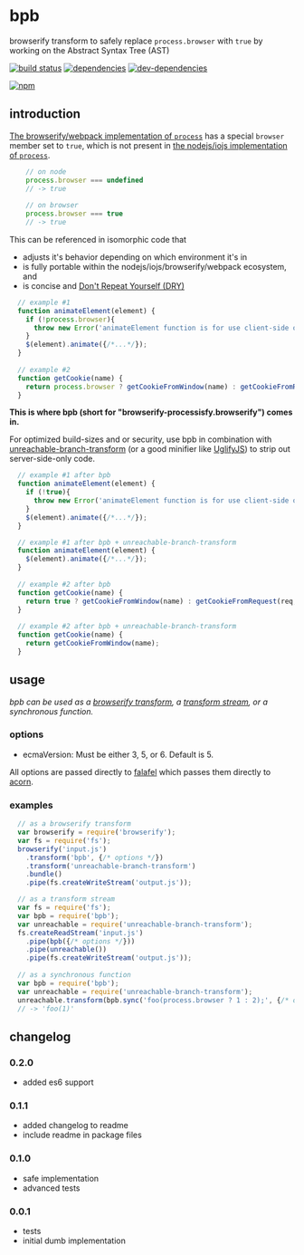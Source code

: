 # bpb
browserify transform to safely replace `process.browser` with `true` by working on the Abstract Syntax Tree (AST) 

[![build status](https://travis-ci.org/zenflow/bpb.svg?branch=master)](https://travis-ci.org/zenflow/bpb?branch=master)
[![dependencies](https://david-dm.org/zenflow/bpb.svg)](https://david-dm.org/zenflow/bpb)
[![dev-dependencies](https://david-dm.org/zenflow/bpb/dev-status.svg)](https://david-dm.org/zenflow/bpb#info=devDependencies)

[![npm](https://nodei.co/npm/bpb.svg?downloads=true&downloadRank=true&stars=true)](https://www.npmjs.com/package/bpb)

## introduction

[The browserify/webpack implementation of `process`](https://github.com/defunctzombie/node-process) 
has a special `browser` member set to `true`, which is not present in 
[the nodejs/iojs implementation of `process`](https://nodejs.org/api/process.html).

```js
	// on node
	process.browser === undefined
	// -> true
	
	// on browser
	process.browser === true
	// -> true
```

This can be referenced in isomorphic code that
* adjusts it's behavior depending on which environment it's in
* is fully portable within the nodejs/iojs/browserify/webpack ecosystem, and
* is concise and [Don't Repeat Yourself (DRY)](http://programmer.97things.oreilly.com/wiki/index.php/Don't_Repeat_Yourself)

```js
  // example #1
  function animateElement(element) {
    if (!process.browser){
      throw new Error('animateElement function is for use client-side only!'); 
    }
    $(element).animate({/*...*/});
  }
  
  // example #2
  function getCookie(name) {
    return process.browser ? getCookieFromWindow(name) : getCookieFromRequest(req, name);
  }
```

__This is where bpb (short for "browserify-processisfy.browserify") comes in.__

For optimized build-sizes and or security, use bpb in combination with [unreachable-branch-transform](https://github.com/zertosh/unreachable-branch-transform) (or a good minifier like [UglifyJS](https://github.com/mishoo/UglifyJS)) to strip out server-side-only code.

```js
  // example #1 after bpb
  function animateElement(element) {
    if (!true){
      throw new Error('animateElement function is for use client-side only!');
    }
    $(element).animate({/*...*/});
  }

  // example #1 after bpb + unreachable-branch-transform
  function animateElement(element) {
    $(element).animate({/*...*/});
  }
  
  // example #2 after bpb
  function getCookie(name) {
    return true ? getCookieFromWindow(name) : getCookieFromRequest(req, name);
  }
  
  // example #2 after bpb + unreachable-branch-transform
  function getCookie(name) {
    return getCookieFromWindow(name);
  }
```
## usage 

*bpb can be used as a [browserify transform](https://github.com/substack/browserify-handbook#transforms), a
[transform stream](https://nodejs.org/api/stream.html), or a synchronous function.*

### options

* ecmaVersion: Must be either 3, 5, or 6. Default is 5.

All options are passed directly to [falafel](https://github.com/substack/node-falafel) which passes them directly to 
[acorn](https://github.com/marijnh/acorn).

### examples

```js
  // as a browserify transform
  var browserify = require('browserify');
  var fs = require('fs');
  browserify('input.js')
  	.transform('bpb', {/* options */})
  	.transform('unreachable-branch-transform')
  	.bundle()
  	.pipe(fs.createWriteStream('output.js'));

  // as a transform stream
  var fs = require('fs');
  var bpb = require('bpb');
  var unreachable = require('unreachable-branch-transform');
  fs.createReadStream('input.js')
    .pipe(bpb({/* options */}))
    .pipe(unreachable())
    .pipe(fs.createWriteStream('output.js'));
    
  // as a synchronous function
  var bpb = require('bpb');
  var unreachable = require('unreachable-branch-transform');
  unreachable.transform(bpb.sync('foo(process.browser ? 1 : 2);', {/* options */}))
  // -> 'foo(1)'
```

## changelog

### 0.2.0

* added es6 support

### 0.1.1

* added changelog to readme
* include readme in package files

### 0.1.0

* safe implementation
* advanced tests

### 0.0.1

* tests
* initial dumb implementation
